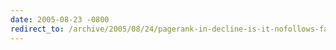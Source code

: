 ```yaml
---
date: 2005-08-23 -0800
redirect_to: /archive/2005/08/24/pagerank-in-decline-is-it-nofollows-fault.aspx/
---
```

